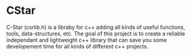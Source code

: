 # CStar
C-Star (csrlib.h) is a libraby for c++ adding all kinds of useful functions, tools, data-structures, etc.
The goal of this project is to create a reliable independant and lightweight c++ library
that can save you some developement time for all kinds of different c++ projects.
